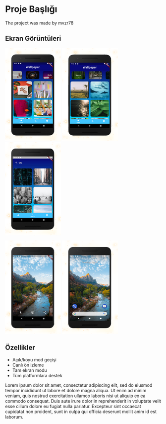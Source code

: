 
# Proje Başlığı

The project was made by mvzr78

## Ekran Görüntüleri

<img src="https://raw.githubusercontent.com/muhammetuslu78/test/main/ss/r1.png" width="180" height="300">    <img src="https://raw.githubusercontent.com/muhammetuslu78/test/main/ss/r2.png" width="180" height="300">       <img src="https://raw.githubusercontent.com/muhammetuslu78/test/main/ss/r4.png" width="180" height="300">

<img src="https://raw.githubusercontent.com/muhammetuslu78/test/main/ss/r6.png" width="180" height="300">
<img src="https://raw.githubusercontent.com/muhammetuslu78/test/main/ss/r7.png" width="180" height="300">
  
## Özellikler

- Açık/koyu mod geçişi
- Canlı ön izleme
- Tam ekran modu
- Tüm platformlara destek

Lorem ipsum dolor sit amet, consectetur adipiscing elit, sed do eiusmod tempor incididunt ut labore et dolore magna aliqua. Ut enim ad minim veniam, quis nostrud exercitation ullamco laboris nisi ut aliquip ex ea commodo consequat. Duis aute irure dolor in reprehenderit in voluptate velit esse cillum dolore eu fugiat nulla pariatur. Excepteur sint occaecat cupidatat non proident, sunt in culpa qui officia deserunt mollit anim id est laborum.

